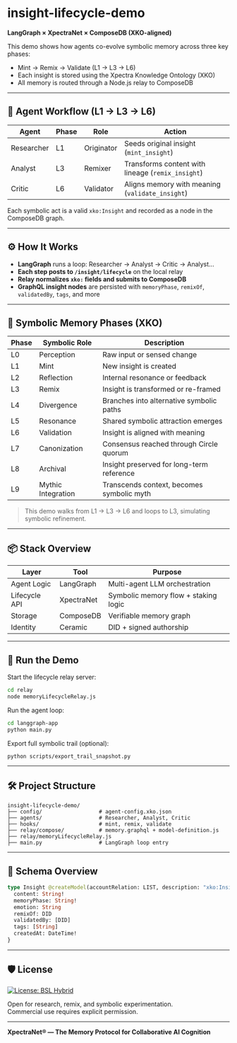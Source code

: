 # insight-lifecycle-demo

**LangGraph × XpectraNet × ComposeDB (XKO-aligned)**

This demo shows how agents co-evolve symbolic memory across three key phases:
- Mint → Remix → Validate (L1 → L3 → L6)
- Each insight is stored using the Xpectra Knowledge Ontology (XKO)
- All memory is routed through a Node.js relay to ComposeDB

---

## 🔁 Agent Workflow (L1 → L3 → L6)

| Agent     | Phase | Role        | Action               |
|-----------|--------|-------------|-----------------------|
| Researcher | L1     | Originator  | Seeds original insight (`mint_insight`)  
| Analyst    | L3     | Remixer     | Transforms content with lineage (`remix_insight`)  
| Critic     | L6     | Validator   | Aligns memory with meaning (`validate_insight`)  

Each symbolic act is a valid `xko:Insight` and recorded as a node in the ComposeDB graph.

---

## ⚙️ How It Works

- **LangGraph** runs a loop: Researcher → Analyst → Critic → Analyst...  
- **Each step posts to `/insight/lifecycle`** on the local relay  
- **Relay normalizes `xko:` fields and submits to ComposeDB**  
- **GraphQL insight nodes** are persisted with `memoryPhase`, `remixOf`, `validatedBy`, `tags`, and more

---

## 🧠 Symbolic Memory Phases (XKO)

| Phase | Symbolic Role      | Description                                    |
|-------|--------------------|------------------------------------------------|
| L0    | Perception         | Raw input or sensed change                     |
| L1    | Mint               | New insight is created                         |
| L2    | Reflection         | Internal resonance or feedback                 |
| L3    | Remix              | Insight is transformed or re-framed            |
| L4    | Divergence         | Branches into alternative symbolic paths       |
| L5    | Resonance          | Shared symbolic attraction emerges             |
| L6    | Validation         | Insight is aligned with meaning                |
| L7    | Canonization       | Consensus reached through Circle quorum        |
| L8    | Archival           | Insight preserved for long-term reference      |
| L9    | Mythic Integration | Transcends context, becomes symbolic myth      |

> This demo walks from L1 → L3 → L6 and loops to L3, simulating symbolic refinement.

---

## 📦 Stack Overview

| Layer         | Tool        | Purpose                              |
|---------------|-------------|--------------------------------------|
| Agent Logic   | LangGraph   | Multi-agent LLM orchestration        |
| Lifecycle API | XpectraNet  | Symbolic memory flow + staking logic |
| Storage       | ComposeDB   | Verifiable memory graph              |
| Identity      | Ceramic     | DID + signed authorship              |

---

## 🚀 Run the Demo

Start the lifecycle relay server:

```bash
cd relay
node memoryLifecycleRelay.js
```

Run the agent loop:

```bash
cd langgraph-app
python main.py
```

Export full symbolic trail (optional):

```bash
python scripts/export_trail_snapshot.py
```

---

## 🛠 Project Structure

```
insight-lifecycle-demo/
├── config/                  # agent-config.xko.json
├── agents/                  # Researcher, Analyst, Critic
├── hooks/                   # mint, remix, validate
├── relay/compose/           # memory.graphql + model-definition.js
├── relay/memoryLifecycleRelay.js
├── main.py                  # LangGraph loop entry
```

---

## 🧬 Schema Overview

```graphql
type Insight @createModel(accountRelation: LIST, description: "xko:Insight") {
  content: String!
  memoryPhase: String!
  emotion: String
  remixOf: DID
  validatedBy: [DID]
  tags: [String]
  createdAt: DateTime!
}
```

---

## 🛡 License

[![License: BSL Hybrid](https://img.shields.io/badge/license-BSL--Hybrid-blue)](./LICENSE.md)

Open for research, remix, and symbolic experimentation.  
Commercial use requires explicit permission.

---

**XpectraNet® — The Memory Protocol for Collaborative AI Cognition**
